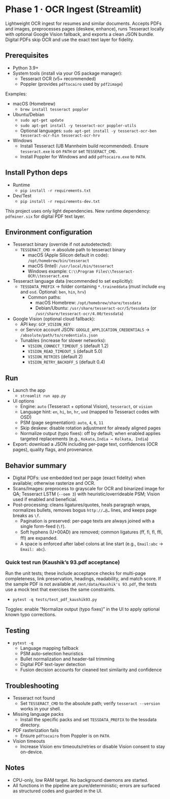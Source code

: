 # Phase 1 · OCR Ingest (Streamlit)

Lightweight OCR ingest for resumes and similar documents. Accepts PDFs and images, preprocesses pages (deskew, enhance), runs Tesseract locally with optional Google Vision fallback, and exports a clean JSON bundle. Digital PDFs skip OCR and use the exact text layer for fidelity.

## Prerequisites

- Python 3.9+
- System tools (install via your OS package manager):
  - Tesseract OCR (v5+ recommended)
  - Poppler (provides `pdftocairo` used by `pdf2image`)

Examples:
- macOS (Homebrew)
  - `brew install tesseract poppler`
- Ubuntu/Debian
  - `sudo apt-get update`
  - `sudo apt-get install -y tesseract-ocr poppler-utils`
  - Optional languages: `sudo apt-get install -y tesseract-ocr-ben tesseract-ocr-hin tesseract-ocr-hrv`
- Windows
  - Install Tesseract (UB Mannheim build recommended). Ensure `tesseract.exe` is on `PATH` or set `TESSERACT_CMD`.
  - Install Poppler for Windows and add `pdftocairo.exe` to `PATH`.

## Install Python deps

- Runtime
  - `pip install -r requirements.txt`
- Dev/Test
  - `pip install -r requirements-dev.txt`

This project uses only light dependencies. New runtime dependency: `pdfminer.six` for digital PDF text layer.

## Environment configuration

- Tesseract binary (override if not autodetected):
  - `TESSERACT_CMD` → absolute path to tesseract binary
    - macOS (Apple Silicon default in code): `/opt/homebrew/bin/tesseract`
    - macOS (Intel): `/usr/local/bin/tesseract`
    - Windows example: `C:\\Program Files\\Tesseract-OCR\\tesseract.exe`
- Tesseract language data (recommended to set explicitly):
  - `TESSDATA_PREFIX` → folder containing `*.traineddata` (must include `eng` and `osd`. Optional: `ben`, `hin`, `hrv`)
    - Common paths:
      - macOS Homebrew: `/opt/homebrew/share/tessdata`
      - Debian/Ubuntu: `/usr/share/tesseract-ocr/5/tessdata` (or `/usr/share/tesseract-ocr/4.00/tessdata`)
- Google Vision (optional cloud fallback):
  - API key: `GCP_VISION_KEY`
  - or Service account JSON: `GOOGLE_APPLICATION_CREDENTIALS` → `/absolute/path/to/credentials.json`
  - Tunables (increase for slower networks):
    - `VISION_CONNECT_TIMEOUT_S` (default 1.2)
    - `VISION_READ_TIMEOUT_S` (default 5.0)
    - `VISION_RETRIES` (default 2)
    - `VISION_RETRY_BACKOFF_S` (default 0.4)

## Run

- Launch the app
  - `streamlit run app.py`
- UI options
  - Engine: `auto` (Tesseract + optional Vision), `tesseract`, or `vision`
  - Language hint: `en`, `hi`, `bn`, `hr`, `und` (mapped to Tesseract codes with OSD)
  - PSM (page segmentation): `auto`, `4`, `6`, `11`
  - Skip deskew: disable rotation adjustment for already aligned pages
  - Normalize output (typo fixes): off by default; when enabled applies targeted replacements (e.g., `Kokata,India → Kolkata, India`)
- Export: download a JSON including per-page text, confidences (OCR pages), quality flags, and provenance.

## Behavior summary

- Digital PDFs: use embedded text per page (exact fidelity) when available; otherwise rasterize and OCR.
- Scans/Images: preprocess to grayscale for OCR and binarized image for QA; Tesseract LSTM (`--oem 3`) with heuristic/overrideable PSM; Vision used if enabled and beneficial.
- Post-processing: cleans ligatures/quotes, heals paragraph wraps, normalizes bullets, removes bogus `http://…@…` lines, and keeps page breaks as `\f`.
  - Pagination is preserved: per-page texts are always joined with a single form-feed (`\f`).
  - Soft hyphens (U+00AD) are removed; common ligatures (ﬀ, ﬁ, ﬂ, ﬃ, ﬄ) are expanded.
  - A space is enforced after label colons at line start (e.g., `Email:abc` → `Email: abc`).

### Quick test run (Kaushik’s 93.pdf acceptance)

Run the unit tests; these include acceptance checks for multi-page completeness, link preservation, headings, readability, and match score. If the sample PDF is not available at `/mnt/data/Kaushik's 93.pdf`, the tests use a mock text that exercises the same constraints.

- `pytest -q tests/test_pdf_kaushik93.py`

Toggles: enable “Normalize output (typo fixes)” in the UI to apply optional known typo corrections.

## Testing

- `pytest -q`
  - Language mapping fallback
  - PSM auto-selection heuristics
  - Bullet normalization and header-tail trimming
  - Digital PDF text-layer detection
  - Fusion decision accounts for cleaned text similarity and confidence

## Troubleshooting

- Tesseract not found
  - Set `TESSERACT_CMD` to the absolute path; verify `tesseract --version` works in your shell.
- Missing language packs
  - Install the specific packs and set `TESSDATA_PREFIX` to the tessdata directory.
- PDF rasterization fails
  - Ensure `pdftocairo` from Poppler is on `PATH`.
- Vision timeouts
  - Increase Vision env timeouts/retries or disable Vision consent to stay on-device.

## Notes

- CPU-only, low RAM target. No background daemons are started.
- All functions in the pipeline are pure/deterministic; errors are surfaced as structured codes and guarded in the UI.
 
